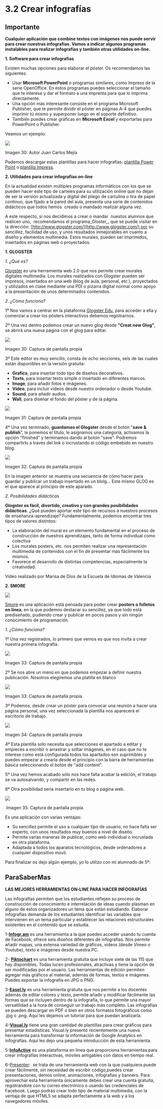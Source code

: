 # 3.2 Crear infografías

## Importante

**Cualquier aplicación que combine textos con imágenes nos puede servir para crear nuestras infografías. Vamos a indicar algunos programas instalables para realizar infografías y también otras utilidades on-line.**

**1\. Software para crear infografías**

Existen muchas opciones para elaborar el póster. Os recomendamos las siguientes:

*   Usar **Microsoft PowerPoint** o programas similares, como Impress de la serie OpenOffice. En estos programas puedes seleccionar el tamaño que te interese y dar el formato a una imprenta para que lo imprima directamente.
*   Una opción más interesante consiste en el programa Microsoft Publisher, que te permite dividir el póster en páginas A-4 que puedes imprimir tú mismo y superponer luego en el soporte definitivo.
*   También puedes crear gráficas en **Microsoft Excel** y exportarlas para PowerPoint o Publisher.

Veamos un ejemplo:


![](img/infogra.jpg)


Imagen 30: Autor Juan Carlos Mejía

Podemos descargar estas plantillas para hacer infografías: [plantilla Power Point](https://dl.dropboxusercontent.com/u/46039577/curso/plantilla.ppt) o [plantilla Impress](https://dl.dropboxusercontent.com/u/46039577/curso/plantilla.odp).

**2\. Utilidades para crear infografías on-line**

En la actualidad existen múltiples programas informáticos con los que se pueden hacer este tipo de carteles para su utilización online que no dejan de ser la versión actualizada y digital del pliego de cartulina o tira de papel continuo, que fijado a la pared del aula, presenta una serie de contenidos didácticos que todos hemos  creado o mandado realizar alguna vez. 

A este respecto, si nos decidimos a crear o mandar  nuestos alumnos que realicen uno,  recomendamos el programa_Gloster,_ que se puede visitar en la dirección: [http://www.glogster.com/](http://www.glogster.com/) por su sencillez, facilidad de uso, y unos resultados inmejorables en cuanto a diseño y elementos multimedia. Estos murales, pueden ser imprimidos, insertados en páginas web o proyectados.

**1\. GLOGSTER**

_1\. ¿Qué es?_

[Glogster](http://edu.glogster.com/) es una herramienta web 2.0 que nos permite crear murales digitales multimedia. Los murales realizados con Glogster pueden ser impresos, insertados en una web (blog de aula, personal, etc.), proyectados y utilizados en clase mediante una PDI o pizarra digital normal como apoyo a la presentación de unos determinados contenidos.

_2\. ¿Cómo funciona?_

1º Nos vamos a centrar en la plataforma [Glogster Edu](http://edu.glogster.com/), para acceder a ella y comenzar a crear los pósters interactivos debemos registrarnos.

2º Una vez dentro podemos crear un nuevo glog desde **"Creat new Glog"**, se abrirá una nueva página con el glog para editar.


![](img/glogster.jpg)


Imagen 30: Captura de pantalla propia

3º Este editor es muy sencillo, consta de ocho secciones, seis de las cuales están disponibles en la versión gratuita:

*   **Grafics**, para insertar todo tipo de diseños decorativos.
*   **Texts**, para insertar texto simple o insertado en diferentes marcos. 
*   **Image**, para añadir fotos e imágenes.
*   **Vídeo**, para incluir vídeos desde nuestro ordenador o desde Youtube.
*   **Sound**, para añadir audios.
*   **Wall**, para diseñar el fondo del póster y de la página.


![](img/glogster2.jpg)


Imagen 31: Captura de pantalla propia

4º Una vez terminado, **guardamos el Glogster** desde el botón "**save & publish**", le ponemos el título, le asignamos una categoría, activamos la opción "finished" y terminamos dando al botón "save". Podremos compartirlo a través del link o incrustando el código embebido en nuestro blog.


![](img/glogster4.jpg)


Imagen 32: Captura de pantalla propia

En la imagen anterior se muestra una secuencia de cómo hacer para guardar y publicar un trabajo insertado en un blolg... Este mismo GLOG es el que aparece al principio de este aparado.

_2\. Posibilidades didácticas_

**Glogster es fácil, divertido, creativo y con grandes posibilidades didácticas**. ¿Qué pueden aportar este tipo de recursos a nuestros procesos de enseñanza-aprendizaje? Fundamentalmente, podemos encontrar tres tipos de valores distintos:  

*   La elaboración del mural es un elemento fundamental en el proceso de construcción de nuestros aprendizajes, tanto de forma individual como colectiva
*   Los murales posters, etc. nos permiten realizar una representación multimedia de contenidos con el fin de presentar más fácilmente los mismos.
*   Favorece el desarrollo de distintas competencias, especialmente la creatividad.

Vídeo realizado por Marisa de Dios de la Escuela de Idiomas de Valencia

**2\. SMORE**


[![](img/smore.jpg)](https://www.smore.com/)


[Smore](https://www.smore.com/) es una aplicación está pensada para poder crear **posters o folletos en línea**, en la que podemos destacar su sencillez, ya que todo está prediseñado, pudiendo crear y publicar en pocos pasos y sin ningún conocimiento de programación.

_1\. ¿Cómo funciona?_

1º Una vez registrados, lo primero que vemos es que nos invita a crear nuestra primera infografía.


![](img/smore2.jpg)


Imagen 33: Captura de pantalla propia

2º Se nos abre un menú en que podemos empezar a definir nuestra publicación. Nosotros elegiremos una platilla en blanco


![](img/smore3.jpg)


Imagen 33: Captura de pantalla propia

3º Podemos, desde crear un póster para convocar una reunión a hacer una página personal, una vez seleccionada la plantilla nos aparecerá el escritorio de trabajo. 


![](img/smore4.jpg)


Imagen 34: Captura de pantalla propia

4º Esta plantilla solo necesita que selecciones el apartado a editar y empieces a escribir o arrastrar y soltar imágenes, en el caso que no te interese como está configurada todos los apartados son suprimibles y puedes empezar a crearla desde el principio con la barra de herramientas básica seleccionando el botón de "add content".

5º Una vez hemos acabado sólo nos hace falta acabar la edición, el trabajo se va autosalvando, y compartir en las redes.

6º Otra posibilidad sería insertarlo en tu blog o página web.


![](img/smore5.jpg)


 Imagen 35: Captura de pantalla propia

Es una aplicación con varias ventajas:

*   Su sencillez permite el uso a cualquier tipo de usuario, no hace falta ser experto, con unos resultados muy buenos a nivel de diseño. 
*   Permite varias maneras de publicar, como web individual o incrustada en otra plataforma. 
*   Adaptada a todos los aparatos tecnológicos, desde ordenadores a cualquier dispositivo movil.

Para finalizar os dejo algún ejemplo, yo lo utilizo con mi alumnado de 5º:

## ParaSaberMas

**LAS MEJORES HERRAMIENTAS ON-LINE PARA HACER INFOGRAFÍAS**

Las infografías permiten que los estudiantes reflejen su proceso de construcción de conocimiento e interrelación de ideas cuando plasman en alguno de estos organizadores un tema que están estudiando. Elaborar infografías demanda de los estudiantes identificar las variables que intervienen en un tema particular y establecer las relaciones estructurales existentes en el contenido que se estudia.

1-**[Infogr.am](http://infogr.am/)** es una herramienta a la que puedes acceder usando tu cuenta de Facebook, ofrece seis diseños diferentes de infografías. Nos permite añadir mapas, una extensa variedad de gráficos, videos (desde Vimeo o Youtube), texto e imágenes desde nuestra PC.

2- **[Piktochart](http://piktochart.com/)** es una herramienta gratuita que incluye siete de las 115 que hay disponibles. Todas lucen profesionales, atractivas y tiene la opción de ser modificadas por el usuario. Las herramientas de edición permiten agregar más gráficos al material, además de formas, textos e imágenes. Puedes exportar la infografía en JPG o PNG.

3-**[Easel.ly](http://www.easel.ly/)** es una herramienta gratuita que nos permite a los docentes además de editar colores y texto, permite añadir y modificar fácilmente las formas que se incluyen dentro de la infografía, lo que permite una mayor versatilidad a la hora de conseguir un trabajo más completo. Las infografías se pueden descargar en PDF o bien en otros formatos fotográficos como .jpg o .png. Aquí les dejamos un tutorial para que puedan analizarla.

4-**[Visual.ly](http://visual.ly/)** tiene una gran cantidad de plantillas para crear gráficos para presentar estadísticas. Visual.ly presentó recientemente una nueva herramienta para transformar la información de Google Analytics en infografías. Aquí les dejo una pequeña introducción de esta herramienta.

5-**[InfoActive](https://infoactive.co/)** es una plataforma en línea que proporciona herramientas para crear infografías interactivas, móviles amigables con datos en tiempo real.

6-[Presenter](http://www.ewcpresenter.com/):  se trata de una herramienta web con la que cualquiera puede crear fácilmente, sin necesidad de escribir código,puedes crear presentaciones, demos online, animaciones, infografías y banners. Para aprovechar esta herramienta únicamente debes crear una cuenta gratuita, registrándote con tu correo electrónico o usando las credenciales de Facebook. Luego podrás crear todo tipo de material multimedia, con la ventaja de que HTML5 se adapta perfectamente a la web y a los navegadores móviles.

